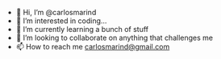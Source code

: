 - 👋 Hi, I’m @carlosmarind
- 👀 I’m interested in coding... 
- 🌱 I’m currently learning a bunch of stuff
- 💞️ I’m looking to collaborate on anything that challenges me
- 📫 How to reach me [carlosmarind@gmail.com](https://t.me/carlosmarindiaz)

<!---
carlosmarind/carlosmarind is a ✨ special ✨ repository because its `README.md` (this file) appears on your GitHub profile.
You can click the Preview link to take a look at your changes.
--->
